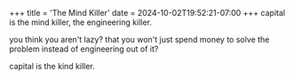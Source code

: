 +++
title = 'The Mind Killer'
date = 2024-10-02T19:52:21-07:00
+++
capital is the mind killer, the engineering killer.

you think you aren't lazy? that you won't just spend money to solve the problem instead of engineering out of it?

capital is the kind killer.
